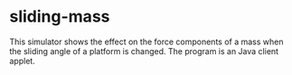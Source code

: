 # sliding-mass
This simulator shows the effect on the force components of a mass when the sliding angle of a platform is changed. The program is an Java client applet.
